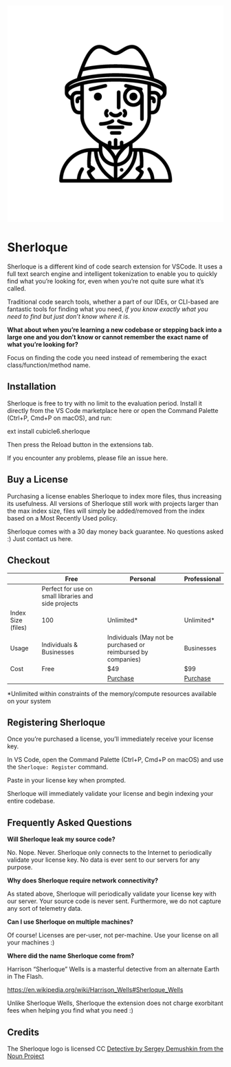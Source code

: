 ![Sherloque](documentation/logo.png)

# Sherloque

Sherloque is a different kind of code search extension for VSCode. It uses a full text search engine and intelligent tokenization to enable you to quickly find what you’re looking for, even when you’re not quite sure what it’s called.

Traditional code search tools, whether a part of our IDEs, or CLI-based are fantastic tools for finding what you need, _if you know exactly what you need to find but just don’t know where it is_.

**What about when you’re learning a new codebase or stepping back into a large one and you don’t know or cannot remember the exact name of what you’re looking for?**

Focus on finding the code you need instead of remembering the exact class/function/method name.

## Installation

Sherloque is free to try with no limit to the evaluation period. Install it directly from the VS Code marketplace here or open the Command Palette (Ctrl+P, Cmd+P on macOS), and run:

ext install cubicle6.sherloque

Then press the Reload button in the extensions tab.

If you encounter any problems, please file an issue here.

## Buy a License

Purchasing a license enables Sherloque to index more files, thus increasing its usefulness. All versions of Sherloque still work with projects larger than the max index size, files will simply be added/removed from the index based on a Most Recently Used policy.

Sherloque comes with a 30 day money back guarantee. No questions asked :) Just contact us here.

## Checkout

|                    | Free                                                 | Personal                                                      | Professional                         |
| ------------------ | ---------------------------------------------------- | ------------------------------------------------------------- | ------------------------------------ |
|                    | Perfect for use on small libraries and side projects |                                                               |                                      |
| Index Size (files) | 100                                                  | Unlimited\*                                                   | Unlimited\*                          |
| Usage              | Individuals & Businesses                             | Individuals (May not be purchased or reimbursed by companies) | Businesses                           |
| Cost               | Free                                                 | \$49                                                          | \$99                                 |
|                    |                                                      | [Purchase](https://gum.co/sherloque)                          | [Purchase](https://gum.co/sherloque) |

\*Unlimited within constraints of the memory/compute resources available on your system

## Registering Sherloque

Once you’re purchased a license, you’ll immediately receive your license key.

In VS Code, open the Command Palette (Ctrl+P, Cmd+P on macOS) and use the `Sherloque: Register` command.

Paste in your license key when prompted.

Sherloque will immediately validate your license and begin indexing your entire codebase.

## Frequently Asked Questions

**Will Sherloque leak my source code?**

No. Nope. Never. Sherloque only connects to the Internet to periodically validate your license key. No data is ever sent to our servers for any purpose.

**Why does Sherloque require network connectivity?**

As stated above, Sherloque will periodically validate your license key with our server. Your source code is never sent. Furthermore, we do not capture any sort of telemetry data.

**Can I use Sherloque on multiple machines?**

Of course! Licenses are per-user, not per-machine. Use your license on all your machines :)

**Where did the name Sherloque come from?**

Harrison “Sherloque” Wells is a masterful detective from an alternate Earth in The Flash.

https://en.wikipedia.org/wiki/Harrison_Wells#Sherloque_Wells

Unlike Sherloque Wells, Sherloque the extension does not charge exorbitant fees when helping you find what you need :)

## Credits

The Sherloque logo is licensed CC [Detective by Sergey Demushkin from the Noun Project](https://thenounproject.com/search/?q=monocle&i=169277)
